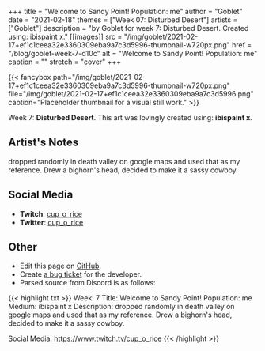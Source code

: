 +++
title =       "Welcome to Sandy Point! Population: me"
author =      "Goblet"
date =        "2021-02-18"
themes =      ["Week 07: Disturbed Desert"]
artists =     ["Goblet"]
description = "by Goblet for week 7: Disturbed Desert. Created using: ibispaint x."
[[images]]
      src = "/img/goblet/2021-02-17+ef1c1ceea32e3360309eba9a7c3d5996-thumbnail-w720px.png"
      href = "/blog/goblet-week-7-d10c"
      alt = "Welcome to Sandy Point! Population: me"
      caption = ""
      stretch = "cover"
+++

{{< fancybox path="/img/goblet/2021-02-17+ef1c1ceea32e3360309eba9a7c3d5996-thumbnail-w720px.png" file="/img/goblet/2021-02-17+ef1c1ceea32e3360309eba9a7c3d5996.png" caption="Placeholder thumbnail for a visual still work." >}}


Week 7: **Disturbed Desert**. This art was lovingly created using: **ibispaint x**.

## Artist's Notes

dropped randomly in death valley on google maps and used that as my reference. Drew a bighorn's head, decided to make it a sassy cowboy.

## Social Media

- **Twitch**: <a href='https://twitch.tv/cup_o_rice' target='_blank'>cup_o_rice</a>
- **Twitter**: <a href='https://twitter.com/cup_o_rice' target='_blank'>cup_o_rice</a>

## Other

- Edit this page on [GitHub](https://github.com/teaminkling/web-refresh/edit/main/content/blog/goblet-week-7-d10c.md).
- Create [a bug ticket](https://github.com/teaminkling/web-refresh/issues/new?assignees=&labels=bug&template=problem-report.md&title=) for the developer.
- Parsed source from Discord is as follows:

{{< highlight txt >}}
Week: 7
Title:  Welcome to Sandy Point! Population: me
Medium: ibispaint x 
Description: dropped randomly in death valley on google maps and used that as my reference. Drew a bighorn's head, decided to make it a sassy cowboy. 

Social Media: https://www.twitch.tv/cup_o_rice
{{< /highlight >}}